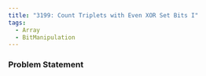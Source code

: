 ```yaml
---
title: "3199: Count Triplets with Even XOR Set Bits I"
tags:
  - Array
  - BitManipulation
---
```

### Problem Statement

